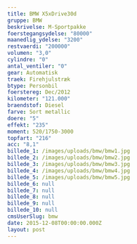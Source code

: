 ```yaml
---
title: BMW X5xDrive30d
gruppe: BMW
beskrivelse: M-Sportpakke
foerstegangsydelse: "80000"
maanedlig_ydelse: "3200"
restvaerdi: "200000"
volumen: "3,0"
cylindre: "0"
antal_ventiler: "0"
gear: Automatisk
traek: Firehjulstræk
btype: Personbil
foerstereg: Dec/2012
kilometer: "121.000"
braendstof: Diesel
farve: Sort metallic
doere: "5"
effekt: "235"
moment: 520/1750-3000
topfart: "216"
acc: "8,1"
billede_1: /images/uploads/bmw/bmw1.jpg
billede_2: /images/uploads/bmw/bmw2.jpg
billede_3: /images/uploads/bmw/bmw3.jpg
billede_4: /images/uploads/bmw/bmw4.jpg
billede_5: /images/uploads/bmw/bmw5.jpg
billede_6: null
billede_7: null
billede_8: null
billede_9: null
billede_10: null
cmsUserSlug: bmw
date: 2015-12-08T00:00:00.000Z
layout: post
---
```


